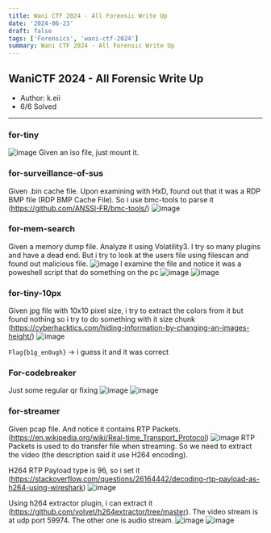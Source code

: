 ```yaml
---
title: Wani CTF 2024 - All Forensic Write Up
date: '2024-06-23'
draft: false
tags: ['Forensics', 'wani-ctf-2024']
summary: Wani CTF 2024 - All Forensic Write Up
---
```


## <a name="_kghzxlaxs3t9"></a>**WaniCTF 2024 - All Forensic Write Up**

- Author: k.eii
- 6/6 Solved

---

### <a name="_h4uigo9fscm7"></a>**for-tiny**

![image](https://hackmd.io/_uploads/Sybnc5SIR.png)
Given an iso file, just mount it.

### <a name="_wynt714o4o3i"></a>**for-surveillance-of-sus**

Given .bin cache file. Upon examining with HxD, found out that it was a RDP BMP file (RDP BMP Cache File). So i use bmc-tools to parse it (https://github.com/ANSSI-FR/bmc-tools/)
![image](https://hackmd.io/_uploads/H1v65qBIC.png)

### <a name="_r9ddak6eu3hr"></a>**for-mem-search**

Given a memory dump file. Analyze it using Volatility3. I try so many plugins and have a dead end. But i try to look at the users file using filescan and found out malicious file.
![image](https://hackmd.io/_uploads/SkVA5qr8R.png)
I examine the file and notice it was a poweshell script that do something on the pc
![image](https://hackmd.io/_uploads/B1pC55HIC.png)
![image](https://hackmd.io/_uploads/H1ZJicrUA.png)

### <a name="_keiihphvzm02"></a>**for-tiny-10px**

Given jpg file with 10x10 pixel size, i try to extract the colors from it but found nothing so i try to do something with it size chunk (https://cyberhacktics.com/hiding-information-by-changing-an-images-height/)
![image](https://hackmd.io/_uploads/S1Tks5SUR.png)

`Flag{b1g_en0ugh}` -> i guess it and it was correct

### <a name="_sbwj7l2ppiv9"></a>**For-codebreaker**

Just some regular qr fixing
![image](https://hackmd.io/_uploads/S1tgicrLC.png)
![image](https://hackmd.io/_uploads/ryagoqHL0.png)

### <a name="_o7s77oqjxqme"></a>**for-streamer**

Given pcap file. And notice it contains RTP Packets.
(https://en.wikipedia.org/wiki/Real-time_Transport_Protocol)
![image](https://hackmd.io/_uploads/SkOZoqBIR.png)
RTP Packets is used to do transfer file when streaming. So we need to extract the video (the description said it use H264 encoding).

H264 RTP Payload type is 96, so i set it (https://stackoverflow.com/questions/26164442/decoding-rtp-payload-as-h264-using-wireshark)
![image](https://hackmd.io/_uploads/Hyqmj5BUC.png)

Using h264 extractor plugin, i can extract it (https://github.com/volvet/h264extractor/tree/master).
The video stream is at udp port 59974. The other one is audio stream.
![image](https://hackmd.io/_uploads/SyWEjqB8A.png)
![image](https://hackmd.io/_uploads/rkw4icBIA.png)
